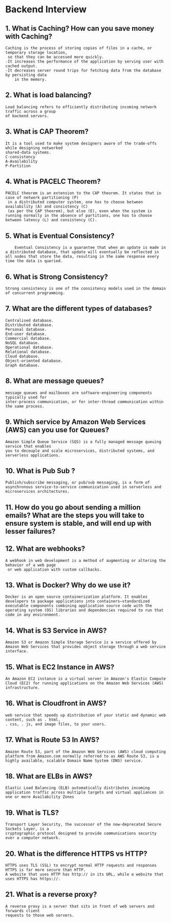 # Backend Interview

## 1. What is Caching? How can you save money with Caching?
    Caching is the process of storing copies of files in a cache, or temporary storage location,
     so that they can be accessed more quickly.
    -It increases the performance of the application by serving user with cached output.
    -It decreases server round trips for fetching data from the database by persisting data 
        in the memory.

## 2. What is load balancing?
    Load balancing refers to efficiently distributing incoming network traffic across a group 
    of backend servers.

## 3. What is CAP Theorem?
    It is a tool used to make system designers aware of the trade-offs while designing networked 
    shared-data systems. 
    C-consistency
    A-Availability 
    P-Partition 

## 4. What is PACELC Theorem?
    PACELC theorem is an extension to the CAP theorem. It states that in case of network partitioning (P)
     in a distributed computer system, one has to choose between availability (A) and consistency (C) 
     (as per the CAP theorem), but else (E), even when the system is running normally in the absence of partitions, one has to choose between latency (L) and consistency (C).

## 5. What is Eventual Consistency?
        Eventual Consistency is a guarantee that when an update is made in a distributed database, that update will eventually be reflected in all nodes that store the data, resulting in the same response every time the data is queried.

## 6. What is Strong Consistency?
    Strong consistency is one of the consistency models used in the domain of concurrent programming.

## 7. What are the different types of databases?
    Centralised database.
    Distributed database.
    Personal database.
    End-user database.
    Commercial database.
    NoSQL database.
    Operational database.
    Relational database.
    Cloud database.
    Object-oriented database.
    Graph database.

## 8. What are message queues?
    message queues and mailboxes are software-engineering components typically used for 
    inter-process communication, or for inter-thread communication within the same process.

## 9. Which service by Amazon Web Services (AWS) can you use for Queues?
    Amazon Simple Queue Service (SQS) is a fully managed message queuing service that enables 
    you to decouple and scale microservices, distributed systems, and serverless applications.

## 10. What is Pub Sub ?
    Publish/subscribe messaging, or pub/sub messaging, is a form of asynchronous service-to-service communication used in serverless and microservices architectures.

## 11. How do you go about sending a million emails? What are the steps you will take to ensure system is stable, and will end up with lesser failures?

## 12. What are webhooks?
    A webhook in web development is a method of augmenting or altering the behavior of a web page
     or web application with custom callbacks. 

## 13. What is Docker? Why do we use it?
    Docker is an open source containerization platform. It enables developers to package applications into containers—standardized executable components combining application source code with the operating system (OS) libraries and dependencies required to run that code in any environment.

## 14. What is S3 Service in AWS?
    Amazon S3 or Amazon Simple Storage Service is a service offered by Amazon Web Services that provides object storage through a web service interface.

## 15. What is EC2 Instance in AWS?
    An Amazon EC2 instance is a virtual server in Amazon's Elastic Compute Cloud (EC2) for running applications on the Amazon Web Services (AWS) infrastructure.

## 16. What is Cloudfront in AWS?   
    web service that speeds up distribution of your static and dynamic web content, such as . html, 
    . css, . js, and image files, to your users.

## 17. What is Route 53 In AWS?
    Amazon Route 53, part of the Amazon Web Services (AWS) cloud computing platform from Amazon.com normally referred to as AWS Route 53, is a highly available, scalable Domain Name System (DNS) service.

## 18. What are ELBs in AWS?
    Elastic Load Balancing (ELB) automatically distributes incoming application traffic across multiple targets and virtual appliances in one or more Availability Zones

## 19. What is TLS?
    Transport Layer Security, the successor of the now-deprecated Secure Sockets Layer, is a 
    cryptographic protocol designed to provide communications security over a computer network.

## 20. What is the difference HTTPS vs HTTP?
    HTTPS uses TLS (SSL) to encrypt normal HTTP requests and responses
    HTTPS is far more secure than HTTP. 
    A website that uses HTTP has http:// in its URL, while a website that uses HTTPS has https://.

## 21. What is a reverse proxy?
    A reverse proxy is a server that sits in front of web servers and forwards client 
    requests to those web servers. 